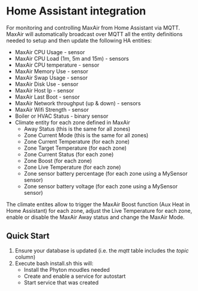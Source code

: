 # Home Assistant integration
For monitoring and controlling MaxAir from Home Assistant via MQTT. MaxAir will automatically broadcast over MQTT all the entity definitions needed to setup and then update the following HA entities:
* MaxAir CPU Usage - sensor
* MaxAir CPU Load (1m, 5m and 15m) - sensors
* MaxAir CPU temperature - sensor
* MaxAir Memory Use - sensor
* MaxAir Swap Usage - sensor
* MaxAir Disk Use - sensor
* MaxAir Host Ip - sensor
* MaxAir Last Boot - sensor
* MaxAir Network throughput (up & down) - sensors
* MaxAir Wifi Strength - sensor
* Boiler or HVAC Status - binary sensor
* Climate entity for each zone defined in MaxAir
  * Away Status (this is the same for all zones)
  * Zone Current Mode (this is the same for all zones)
  * Zone Current Temperature (for each zone)
  * Zone Target Temperature (for each zone)
  * Zone Current Status (for each zone)
  * Zone Boost (for each zone)
  * Zone Live Temperature (for each zone)
  * Zone sensor battery percentage (for each zone using a MySensor sensor)
  * Zone sensor battery voltage (for each zone using a MySensor sensor)

The climate entites allow to trigger the MaxAir Boost function (Aux Heat in Home Assistant) for each zone, adjust the Live Temperature for each zone, enable or disable the MaxAir Away status and change the MaxAir Mode.

## Quick Start

1. Ensure your database is updated (i.e. the *mqtt* table includes the *topic* column)
2. Execute bash install.sh this will:
   * Install the Phyton moudles needed
   * Create and enable a service for autostart
   * Start service that was created
